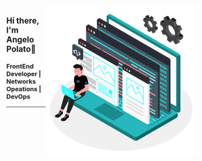 <img align='right' src=".github/Developer-vector.svg" style='height: 400px; width:: 430px'>

## Hi there, I'm Angelo Polato👋

### FrontEnd Developer | Networks Opeations | DevOps

---


<!--
**devpolatto/devpolatto** is a ✨ _special_ ✨ repository because its `README.md` (this file) appears on your GitHub profile.

Here are some ideas to get you started:

- 🔭 I’m currently working on ...
- 🌱 I’m currently learning ...
- 👯 I’m looking to collaborate on ...
- 🤔 I’m looking for help with ...
- 💬 Ask me about ...
- 📫 How to reach me: ...
- 😄 Pronouns: ...
- ⚡ Fun fact: ...
-->
